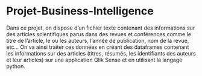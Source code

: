 # Projet-Business-Intelligence

Dans ce projet, on dispose d’un fichier texte contenant des informations sur des articles scientifiques parus dans des revues et conférences comme le titre de l’article, le ou les auteurs, l’année de publication, nom de la revue, etc… On va ainsi traiter ces données en créant des dataframes contenant les informations sur des articles (titres, résumés, les identifiants des auteurs et leur articles) sur une application Qlik Sense et en utilisant la langage python.
